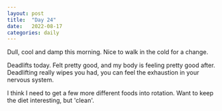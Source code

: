 ```yaml
---
layout: post
title:  "Day 24"
date:   2022-08-17
categories: daily
---	
```

Dull, cool and damp this morning. Nice to walk in the cold for a change.

Deadlifts today. Felt pretty good, and my body is feeling pretty good after. Deadlifting really wipes you had, you can feel the exhaustion in your nervous system.

I think I need to get a few more different foods into rotation. Want to keep the diet interesting, but 'clean'.